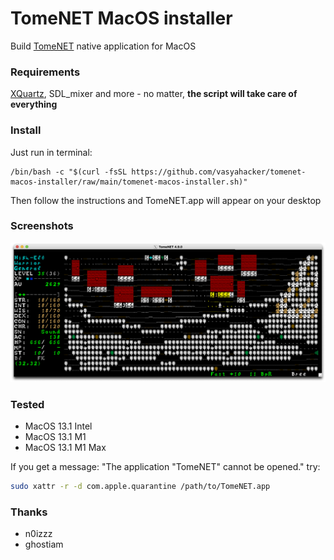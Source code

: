 # TomeNET MacOS installer

Build [TomeNET](https://tomenet.eu) native application for MacOS 

### Requirements
[XQuartz](https://www.xquartz.org), SDL_mixer and more - no matter, **the script will take care of everything**

### Install
Just run in terminal:
```
/bin/bash -c "$(curl -fsSL https://github.com/vasyahacker/tomenet-macos-installer/raw/main/tomenet-macos-installer.sh)"
```
Then follow the instructions and TomeNET.app will appear on your desktop

### Screenshots

![icon, version, size](https://github.com/vasyahacker/tomenet-macos-installer/raw/main/scrn/scr.png "main window")

### Tested
- MacOS 13.1 Intel
- MacOS 13.1 M1
- MacOS 13.1 M1 Max

If you get a message: "The application "TomeNET" cannot be opened." try:
```bash
sudo xattr -r -d com.apple.quarantine /path/to/TomeNET.app
```

### Thanks
- n0izzz
- ghostiam
